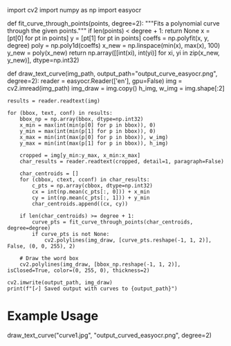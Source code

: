 import cv2
import numpy as np
import easyocr

def fit_curve_through_points(points, degree=2):
    """Fits a polynomial curve through the given points."""
    if len(points) < degree + 1:
        return None
    x = [pt[0] for pt in points]
    y = [pt[1] for pt in points]
    coeffs = np.polyfit(x, y, degree)
    poly = np.poly1d(coeffs)
    x_new = np.linspace(min(x), max(x), 100)
    y_new = poly(x_new)
    return np.array([[int(xi), int(yi)] for xi, yi in zip(x_new, y_new)], dtype=np.int32)

def draw_text_curve(img_path, output_path="output_curve_easyocr.png", degree=2):
    reader = easyocr.Reader(['en'], gpu=False)
    img = cv2.imread(img_path)
    img_draw = img.copy()
    h_img, w_img = img.shape[:2]

    results = reader.readtext(img)

    for (bbox, text, conf) in results:
        bbox_np = np.array(bbox, dtype=np.int32)
        x_min = max(int(min(p[0] for p in bbox)), 0)
        y_min = max(int(min(p[1] for p in bbox)), 0)
        x_max = min(int(max(p[0] for p in bbox)), w_img)
        y_max = min(int(max(p[1] for p in bbox)), h_img)

        cropped = img[y_min:y_max, x_min:x_max]
        char_results = reader.readtext(cropped, detail=1, paragraph=False)

        char_centroids = []
        for (cbbox, ctext, cconf) in char_results:
            c_pts = np.array(cbbox, dtype=np.int32)
            cx = int(np.mean(c_pts[:, 0])) + x_min
            cy = int(np.mean(c_pts[:, 1])) + y_min
            char_centroids.append((cx, cy))

        if len(char_centroids) >= degree + 1:
            curve_pts = fit_curve_through_points(char_centroids, degree=degree)
            if curve_pts is not None:
                cv2.polylines(img_draw, [curve_pts.reshape(-1, 1, 2)], False, (0, 0, 255), 2)

        # Draw the word box
        cv2.polylines(img_draw, [bbox_np.reshape(-1, 1, 2)], isClosed=True, color=(0, 255, 0), thickness=2)

    cv2.imwrite(output_path, img_draw)
    print(f"[✓] Saved output with curves to {output_path}")

# Example Usage
draw_text_curve("curve1.jpg", "output_curved_easyocr.png", degree=2)